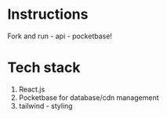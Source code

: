# Instructions
Fork and run - api - pocketbase!

# Tech stack

1. React.js
2. Pocketbase for database/cdn management
3. tailwind - styling
